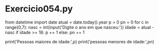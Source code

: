 # Exercicio054.py

from datetime import date
atual = date.today().year
p = 0
pn = 0
for c in range(0,7):
    nasc = int(input('Digite o ano em que nasceu:'))
    idade = atual - nasc
    if idade >= 18:
        p += 1
    else:
        pn += 1


print('Pessoas maiores de idade:',p)
print('pessoas menores de idade:',pn)
